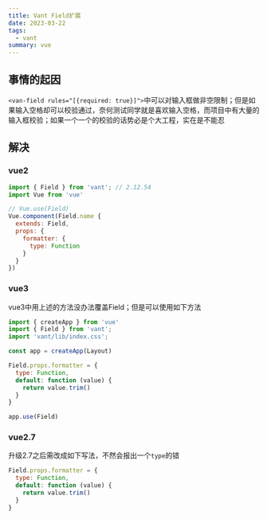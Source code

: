 ```yaml
---
title: Vant Field扩展
date: 2023-03-22
tags:
  - vant
summary: vue
---
```


## 事情的起因
`<van-field rules="[{required: true}]">`中可以对输入框做非空限制；但是如果输入空格却可以校验通过，奈何测试同学就是喜欢输入空格，而项目中有大量的输入框校验；如果一个一个的校验的话势必是个大工程，实在是不能忍

## 解决
### vue2
```js
import { Field } from 'vant'; // 2.12.54
import Vue from 'vue'

// Vue.use(Field)
Vue.component(Field.name {
  extends: Field,
  props: {
    formatter: {
      type: Function
    }
  }
})
```

### vue3
vue3中用上述的方法没办法覆盖Field；但是可以使用如下方法
```js
import { createApp } from 'vue'
import { Field } from 'vant';
import 'vant/lib/index.css';

const app = createApp(Layout)

Field.props.formatter = {
  type: Function,
  default: function (value) {
    return value.trim()
  }
}

app.use(Field)
```

### vue2.7
升级2.7之后需改成如下写法，不然会报出一个`type`的错
```js
Field.props.formatter = {
  type: Function,
  default: function (value) {
    return value.trim()
  }
}
```